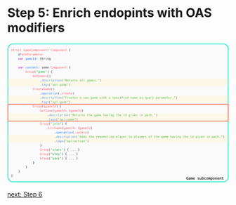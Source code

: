 # Step 5: Enrich endopints with OAS modifiers

![step-5](./info-material/Apodini-OAS-Instructions/step-5.png)

[next: Step 6](./step-6.md)
